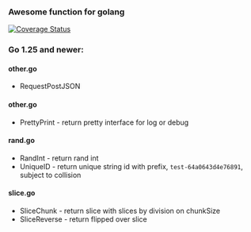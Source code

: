 ### Awesome function for golang

[![Coverage Status](https://coveralls.io/repos/github/krol44/awe-func/badge.svg?branch=main)](https://coveralls.io/github/krol44/awe-func?branch=main)

### Go 1.25 and newer:

#### other.go
* RequestPostJSON

#### other.go
* PrettyPrint - return pretty interface for log or debug

#### rand.go
* RandInt - return rand int
* UniqueID - return unique string id with prefix, `test-64a0643d4e76891`, subject to collision

#### slice.go
* SliceChunk - return slice with slices by division on chunkSize
* SliceReverse - return flipped over slice
